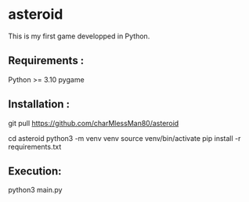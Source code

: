 # asteroid

This is my first game developped in Python.

Requirements :
--------------
Python >= 3.10
pygame

Installation :
--------------
git pull https://github.com/charMlessMan80/asteroid

cd asteroid
python3 -m venv venv
source venv/bin/activate
pip install -r requirements.txt

Execution:
----------
python3 main.py
